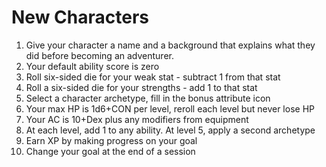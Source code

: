 # New Characters

1. Give your character a name and a background that explains what they did before becoming an adventurer.
2. Your default ability score is zero
3. Roll six-sided die for your weak stat - subtract 1 from that stat
4. Roll a six-sided die for your strengths - add 1 to that stat
5. Select a character archetype, fill in the bonus attribute icon
6. Your max HP is 1d6+CON per level, reroll each level but never lose HP
7. Your AC is 10+Dex plus any modifiers from equipment
8. At each level, add 1 to any ability. At level 5, apply a second archetype
9. Earn XP by making progress on your goal
10. Change your goal at the end of a session
